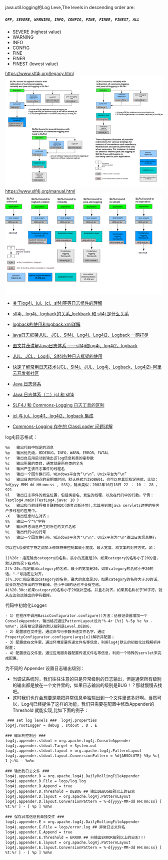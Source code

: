 java.util.logging的Log Leve,The levels in descending order are:
##### `OFF, SEVERE, WARNING, INFO, CONFIG, FINE, FINER, FINEST, ALL`
- SEVERE (highest value)
- WARNING
- INFO
- CONFIG
- FINE
- FINER
- FINEST (lowest value)

https://www.slf4j.org/legacy.html
![legacy.png](images%2Flegacy.png)
https://www.slf4j.org/manual.html
![binding.png](images%2Fbinding.png)


- [关于log4j、jul、jcl、slf4j等等日志组件的理解](https://www.cnblogs.com/love-yk/p/12785780.html)
- [slf4j、log4j、logback的关系_lockback 和 slj4j 是什么关系](https://blog.csdn.net/u012894692/article/details/80308826)
- [logback的使用和logback.xml详解](https://www.cnblogs.com/warking/p/5710303.html)
- [java日志框架JUL、JCL、Slf4j、Log4j、Log4j2、Logback 一网打尽](https://blog.csdn.net/qq_27184497/article/details/122010178)
- [图文并茂讲解Java日志体系 ——slf4j和log4j、log4j2、logback](https://www.cnblogs.com/littlewhiterabbit/p/14171484.html)
- [JUL、JCL、Log4j、Slf4j各种日志框架的使用](https://blog.csdn.net/u022812849/article/details/115352057)
- [快速了解常用日志技术(JCL、Slf4j、JUL、Log4j、Logback、Log4j2)-阿里云开发者社区](https://developer.aliyun.com/article/1135512)

- [Java 日志体系](https://www.cnblogs.com/binarylei/p/9828166.html)
- [Java 日志体系（二）jcl 和 slf4j](https://www.cnblogs.com/binarylei/p/10781582.html)

- [SLF4J 和 Commons-Logging 日志工具的区别](http://ifeve.com/simplifying-distinction-between-sl4j/)
- [jcl 与 jul、log4j1、log4j2、logback 集成](https://jybzjf.iteye.com/blog/2238792)
- [Commons-Logging 存在的 ClassLoader 问题详解](https://yq.aliyun.com/articles/46888)

log4j日志格式：
```
%m   输出代码中指定的消息  
%p   输出优先级，即DEBUG，INFO，WARN，ERROR，FATAL   
%r   输出自应用启动到输出该log信息耗费的毫秒数   
%c   输出所属的类目，通常就是所在类的全名   
%t   输出产生该日志事件的线程名   
%n   输出一个回车换行符，Windows平台为“\r\n”，Unix平台为“\n”   
%d   输出日志时间点的日期或时间，默认格式为ISO8601，也可以在其后指定格式，比如：%d{yyy MMM dd HH:mm:ss , SSS}，输出类似：2002年10月18日 22 ： 10 ： 28 ， 921   
%l   输出日志事件的发生位置，包括类目名、发生的线程，以及在代码中的行数。举例：Testlog4.main(TestLog4.java: 10 )   
%x   输出和当前线程相关联的NDC(嵌套诊断环境),尤其用到像java servlets这样的多客户多线程的应用中。
-X   输出信息时左对齐；
%%   输出一个"%"字符
%F   输出日志消息产生时所在的文件名称
%L   输出代码中的行号
%n   输出一个回车换行符，Windows平台为"\r\n"，Unix平台为"\n"输出日志信息换行

可以在%与模式字符之间加上修饰符来控制其最小宽度、最大宽度、和文本的对齐方式。如：

1)%20c：指定输出category的名称，最小的宽度是20，如果category的名称小于20的话，默认的情况下右对齐。
2)%-20c:指定输出category的名称，最小的宽度是20，如果category的名称小于20的话，"-"号指定左对齐。
3)%.30c:指定输出category的名称，最大的宽度是30，如果category的名称大于30的话，就会将左边多出的字符截掉，但小于30的话也不会有空格。
4)%20.30c:如果category的名称小于20就补空格，并且右对齐，如果其名称长于30字符，就从左边较远输出的字符截掉。
```

代码中初始化Logger: 
```plain
- 1）在程序中调用BasicConfigurator.configure()方法：给根记录器增加一个ConsoleAppender，输出格式通过PatternLayout设为"%-4r [%t] %-5p %c %x - %m%n"，还有根记录器的默认级别是Level.DEBUG. 
- 2）配置放在文件里，通过命令行参数传递文件名字，通过PropertyConfigurator.configure(args[x])解析并配置；
- 3）配置放在文件里，通过环境变量传递文件名等信息，利用log4j默认的初始化过程解析并配置；
- 4）配置放在文件里，通过应用服务器配置传递文件名等信息，利用一个特殊的servlet来完成配置。
```


为不同的 Appender 设置日志输出级别：

- 当调试系统时，我们往往注意的只是异常级别的日志输出，但是通常所有级别的输出都是放在一个文件里的，如果日志输出的级别是BUG！？那就慢慢去找吧。
- 这时我们也许会想要是能把异常信息单独输出到一个文件里该多好啊。当然可以，Log4j已经提供了这样的功能，我们只需要在配置中修改Appender的Threshold 就能实现,比如下面的例子：
```
 ### set log levels ###  log4j.properties
log4j.rootLogger = debug , stdout , D , E
  
### 输出到控制台 ###  
log4j.appender.stdout = org.apache.log4j.ConsoleAppender
log4j.appender.stdout.Target = System.out
log4j.appender.stdout.layout = org.apache.log4j.PatternLayout
log4j.appender.stdout.layout.ConversionPattern = %d{ABSOLUTE} %5p %c{ 1 }:%L - %m%n
  
### 输出到日志文件 ###  
log4j.appender.D = org.apache.log4j.DailyRollingFileAppender
log4j.appender.D.File = logs/log.log
log4j.appender.D.Append = true
log4j.appender.D.Threshold = DEBUG ## 输出DEBUG级别以上的日志
log4j.appender.D.layout = org.apache.log4j.PatternLayout
log4j.appender.D.layout.ConversionPattern = %-d{yyyy-MM-dd HH:mm:ss} [ %t:%r ] - [ %p ] %m%n
  
### 保存异常信息到单独文件 ###  
log4j.appender.E = org.apache.log4j.DailyRollingFileAppender
log4j.appender.E.File = logs/error.log ## 异常日志文件名  
log4j.appender.E.Append = true
log4j.appender.E.Threshold = ERROR ## 只输出ERROR级别以上的日志!!!
log4j.appender.E.layout = org.apache.log4j.PatternLayout
log4j.appender.E.layout.ConversionPattern = %-d{yyyy-MM-dd HH:mm:ss} [ %t:%r ] - [ %p ] %m%n
```
